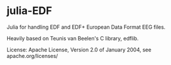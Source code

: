 # julia-EDF

Julia for handling EDF and EDF+ European Data Format EEG files.

Heavily based on Teunis van Beelen's C library, edflib.

License: Apache License, Version 2.0 of January 2004, see apache.org/licenses/

